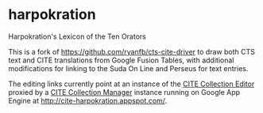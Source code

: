 # harpokration
Harpokration's Lexicon of the Ten Orators

This is a fork of <https://github.com/ryanfb/cts-cite-driver> to draw both CTS text and CITE translations from Google Fusion Tables, with additional modifications for linking to the Suda On Line and Perseus for text entries.

The editing links currently point at an instance of the [CITE Collection Editor](https://github.com/ryanfb/cite-collection-editor) proxied by a [CITE Collection Manager](https://github.com/ryanfb/cite-collection-manager) instance running on Google App Engine at <http://cite-harpokration.appspot.com/>.
